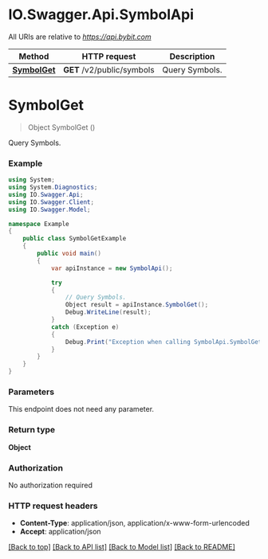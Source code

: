 # IO.Swagger.Api.SymbolApi

All URIs are relative to *https://api.bybit.com*

Method | HTTP request | Description
------------- | ------------- | -------------
[**SymbolGet**](SymbolApi.md#symbolget) | **GET** /v2/public/symbols | Query Symbols.


<a name="symbolget"></a>
# **SymbolGet**
> Object SymbolGet ()

Query Symbols.

### Example
```csharp
using System;
using System.Diagnostics;
using IO.Swagger.Api;
using IO.Swagger.Client;
using IO.Swagger.Model;

namespace Example
{
    public class SymbolGetExample
    {
        public void main()
        {
            var apiInstance = new SymbolApi();

            try
            {
                // Query Symbols.
                Object result = apiInstance.SymbolGet();
                Debug.WriteLine(result);
            }
            catch (Exception e)
            {
                Debug.Print("Exception when calling SymbolApi.SymbolGet: " + e.Message );
            }
        }
    }
}
```

### Parameters
This endpoint does not need any parameter.

### Return type

**Object**

### Authorization

No authorization required

### HTTP request headers

 - **Content-Type**: application/json, application/x-www-form-urlencoded
 - **Accept**: application/json

[[Back to top]](#) [[Back to API list]](../README.md#documentation-for-api-endpoints) [[Back to Model list]](../README.md#documentation-for-models) [[Back to README]](../README.md)

